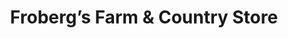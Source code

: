 ---
title: "Froberg’s Farm & Country Store"
url: /alvin/frobergs-farm-und-country-store/
shop: Landwirtschaftlich
---